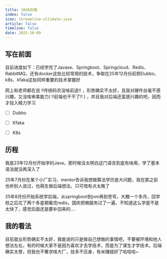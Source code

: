 ```yaml
---
title: JAVA后端
index: false
icon: streamline-ultimate:java
article: false
timeline: false
date: 2025-10-09
---
```


## 写在前面
目前进度如下：已经学完了Javase、Springboot、Springcloud、Redis、RabbitMQ，还有docker这些比较常用的技术，争取在25年12月份前把Dubbo、k8s、kfaka这些同样重要的技术掌握好

网上和老师都在说 !!传统码农没啥前途!! ，形势确实不太好，且我对硬件丝毫不感兴趣，又没啥审美能力( !!前端也干不了!! ) ，并且我对后端还蛮感兴趣的吧，因而才投入精力学习
- [ ] Dubbo
- [ ] Kfaka
- [ ] K8s





## 历程

我是23年12月份开始学的Java，那时候没太明白这门语言到底有啥用，学了基本语法就没再深入了



25年7月份在某个小厂实习，mentor告诉我想做算法学历是大问题，我在那之前也听别人说过，也萌生做后端想法，只可惜有点太晚了



25年8月份开始系统学后端，从springboot到jvm再到苍穹，大概一个多月，回学校之后花了两个多星期看完redis，国庆把微服务过了一遍，不知道这么学是不是太快了，感觉后面还是要补回来的....


## 我的看法
目前就业形势确实不太好，我能说的只是做自己想做的事情吧，不要被环境和他人想法左右，有的时候大家不是因为喜欢才去学技术，而是为了谋生才学技术。后端确实太卷，但我也不奢求啥大厂，技多不压身，有米赚就好了哈哈哈~